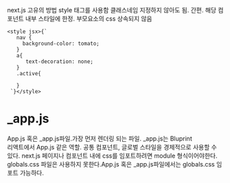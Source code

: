 next.js 고유의 방법
style 태그를 사용함
클래스네임 지정하지 않아도 됨. 간편.
해당 컴포넌트 내부 스타일에 한정. 부모요소의 css 상속되지 않음

```
<style jsx>{`
   nav {
     background-color: tomato;
   }
   a{
      text-decoration: none;
   }
   .active{

   }
 `}</style>
```

# \_app.js

App.js 혹은 \_app.js파일.가장 먼저 렌더링 되는 파일. \_app.js는 Bluprint
</br>
리액트에서 App.js 같은 역할. 공통 컴포넌트, 글로벌 스타일을 경제적으로 사용할 수 있다.
next.js 페이지나 컴포넌트 내에 css를 임포트하려면 module 형식이어야한다. globals.css 파일은 사용하지 못한다.App.js 혹은 \_app.js파일에서는 globals.css 임포트 가능하다.
